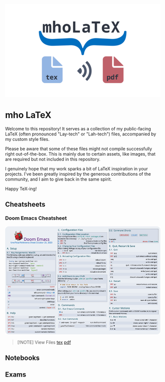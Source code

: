 ![GitHub Banner](/assets/mho_latex.png)
# mho LaTeX

Welcome to this repository! It serves as a collection of my public-facing LaTeX (often pronounced "Lay-tech" or "Lah-tech") files, accompanied by my custom style files.

Please be aware that some of these files might not compile successfully right out-of-the-box. This is mainly due to certain assets, like images, that are required but not included in this repository.

I genuinely hope that my work sparks a bit of LaTeX inspiration in your projects. I've been greatly inspired by the generous contributions of the community, and I aim to give back in the same spirit.

Happy TeX-ing!

## Cheatsheets
### Doom Emacs Cheatsheet
![Doom Emacs Cheatsheet](/assets/latex-cheatsheet-doomEmacs.png)
> [!NOTE] View Files
> [tex](/main/0-reference_emacs_doom.tex) [pdf](/main/0-reference_emacs_doom.pdf) 

## Notebooks

## Exams

 
